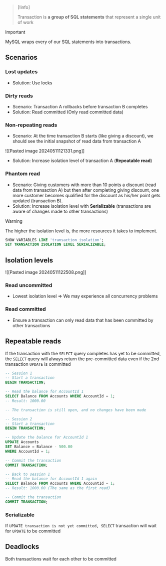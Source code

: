 

> [!info]
> 
> Transaction is **a group of SQL statements** that represent a single unit of work



> [!important]
> 
> MySQL wraps every of our SQL statements into transactions.


## Scenarios

### Lost updates

- Solution: Use locks

### Dirty reads

- Scenario: Transaction A rollbacks before transaction B completes 
- Solution: Read committed (Only read committed data)


### Non-repeating reads

- Scenario: At the time transaction B starts (like giving a discount), we should see the initial snapshot of read data from transaction A 

![[Pasted image 20240511121331.png]]


- Solution: Increase isolation level of transaction A (**Repeatable read**)

### Phantom read

- Scenario: Giving customers with more than 10 points a discount (read data from transaction A) but then after completing giving discount, one more customer becomes qualified for the discount as his/her point gets updated (transaction B).
- Solution: Increase isolation level with **Serializable** (transactions are aware of changes made to other transactions)



> [!warning] 
> 
> The higher the isolation level is, the more resources it takes to implement.


```sql
SHOW VARIABLES LIKE 'transaction_isolation';
SET TRANSACTION ISOLATION LEVEL SERIALIZABLE;
```


## Isolation levels 

![[Pasted image 20240511122508.png]]

### Read uncommitted

- Lowest isolation level => We may experience all concurrency problems

### Read committed

- Ensure a transaction can only read data that has been committed by other transactions

## Repeatable reads

If the transaction with the `SELECT` query completes has yet to be committed, the `SELECT` query will always return the pre-committed data even if the 2nd transaction `UPDATE` is committed

```sql
-- Session 1
-- Start a transaction
BEGIN TRANSACTION;

-- Read the balance for AccountId 1
SELECT Balance FROM Accounts WHERE AccountId = 1;
-- Result: 1000.00

-- The transaction is still open, and no changes have been made

-- Session 2
-- Start a transaction
BEGIN TRANSACTION;

-- Update the balance for AccountId 1
UPDATE Accounts
SET Balance = Balance - 500.00
WHERE AccountId = 1;

-- Commit the transaction
COMMIT TRANSACTION;

-- Back to session 1
-- Read the balance for AccountId 1 again
SELECT Balance FROM Accounts WHERE AccountId = 1;
-- Result: 1000.00 (The same as the first read)

-- Commit the transaction
COMMIT TRANSACTION;
```

### Serializable

If `UPDATE transaction is not yet committed, SELECT` transaction will wait for `UPDATE` to be committed


## Deadlocks

Both transactions wait for each other to be committed